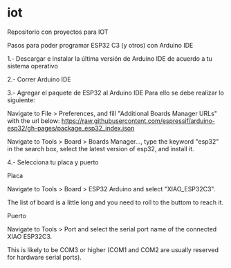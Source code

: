 # iot

Repositorio con proyectos para IOT

Pasos para poder programar ESP32 C3 (y otros) con Arduino IDE

1.- Descargar e instalar la última versión de Arduino IDE de acuerdo a tu sistema operativo

2.- Correr Arduino IDE

3.- Agregar el paquete de ESP32 al Arduino IDE
Para ello se debe realizar lo siguiente:

Navigate to File > Preferences, and fill "Additional Boards Manager URLs" with the url below: 
https://raw.githubusercontent.com/espressif/arduino-esp32/gh-pages/package_esp32_index.json

Navigate to Tools > Board > Boards Manager..., type the keyword "esp32" in the search box, 
select the latest version of esp32, and install it.

4.- Selecciona tu placa y puerto

Placa

Navigate to Tools > Board > ESP32 Arduino and select "XIAO_ESP32C3". 

The list of board is a little long and you need to roll to the buttom to reach it.

Puerto

Navigate to Tools > Port and select the serial port name of the connected XIAO ESP32C3. 

This is likely to be COM3 or higher (COM1 and COM2 are usually reserved for hardware serial ports).
